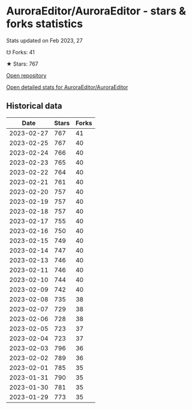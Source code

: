 # AuroraEditor/AuroraEditor - stars & forks statistics

Stats updated on Feb 2023, 27

☋ Forks: 41

★ Stars: 767

[Open repository](https://github.com/AuroraEditor/AuroraEditor)

[Open detailed stats for AuroraEditor/AuroraEditor](https://reviewgithub.com/rep/AuroraEditor/AuroraEditor)

## Historical data
| Date | Stars | Forks |
|------|-------|-------|
| 2023-02-27 | 767 | 41 | 
| 2023-02-25 | 767 | 40 | 
| 2023-02-24 | 766 | 40 | 
| 2023-02-23 | 765 | 40 | 
| 2023-02-22 | 764 | 40 | 
| 2023-02-21 | 761 | 40 | 
| 2023-02-20 | 757 | 40 | 
| 2023-02-19 | 757 | 40 | 
| 2023-02-18 | 757 | 40 | 
| 2023-02-17 | 755 | 40 | 
| 2023-02-16 | 750 | 40 | 
| 2023-02-15 | 749 | 40 | 
| 2023-02-14 | 747 | 40 | 
| 2023-02-13 | 746 | 40 | 
| 2023-02-11 | 746 | 40 | 
| 2023-02-10 | 744 | 40 | 
| 2023-02-09 | 742 | 40 | 
| 2023-02-08 | 735 | 38 | 
| 2023-02-07 | 729 | 38 | 
| 2023-02-06 | 728 | 38 | 
| 2023-02-05 | 723 | 37 | 
| 2023-02-04 | 723 | 37 | 
| 2023-02-03 | 796 | 36 | 
| 2023-02-02 | 789 | 36 | 
| 2023-02-01 | 785 | 35 | 
| 2023-01-31 | 790 | 35 | 
| 2023-01-30 | 781 | 35 | 
| 2023-01-29 | 773 | 35 | 

